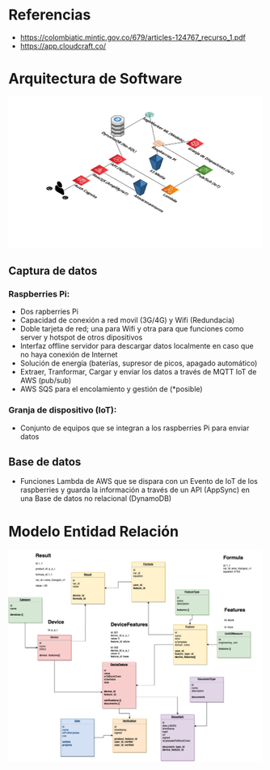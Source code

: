 # Referencias
- https://colombiatic.mintic.gov.co/679/articles-124767_recurso_1.pdf
- https://app.cloudcraft.co/
  
# Arquitectura de Software
![Componentes](./_images/arquitectura-webapp-cultivos-acuicolas-004.png)

## Captura de datos
### Raspberries Pi: 
- Dos rapberries Pi
- Capacidad de conexión a red movil (3G/4G) y Wifi (Redundacia)
- Doble tarjeta de red; una para Wifi y otra para que funciones como server y hotspot de otros dipositivos
- Interfaz offline servidor para descargar datos localmente en caso que no haya conexión de Internet
- Solución de energía (baterías, supresor de picos, apagado automático)
- Extraer, Tranformar, Cargar  y enviar los datos a través de MQTT IoT de AWS (pub/sub)
- AWS SQS para el encolamiento y gestión de  (*posible)

### Granja de dispositivo (IoT): 
- Conjunto de equipos que se integran a los raspberries Pi para enviar datos

## Base de datos
- Funciones Lambda de AWS que se dispara con un Evento de IoT de los raspberries y guarda la información a través de un API (AppSync) en una Base de datos no relacional (DynamoDB) 
  


# Modelo Entidad Relación
![ER](./_images/ER_Diagram.drawio.png)
